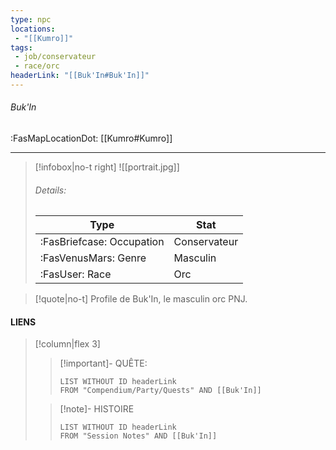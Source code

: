 ```yaml
---
type: npc
locations:
 - "[[Kumro]]"
tags:
 - job/conservateur
 - race/orc
headerLink: "[[Buk'In#Buk'In]]"
---
```

###### Buk'In
<span class="sub2">:FasMapLocationDot: [[Kumro#Kumro]] </span>
___

> [!infobox|no-t right]
> ![[portrait.jpg]]
> ###### Details:
> | Type | Stat |
> | ---- | ---- |
> | :FasBriefcase: Occupation |  Conservateur |
> | :FasVenusMars: Genre | Masculin |
> | :FasUser: Race | Orc |
<span class="clearfix"></span>

> [!quote|no-t]
>Profile de Buk'In, le masculin orc PNJ.
#### LIENS
> [!column|flex 3]
>> [!important]- QUÊTE:
>>```dataview
>>LIST WITHOUT ID headerLink
>>FROM "Compendium/Party/Quests" AND [[Buk'In]]
>
>>[!note]- HISTOIRE
>>```dataview
>>LIST WITHOUT ID headerLink
>>FROM "Session Notes" AND [[Buk'In]]
